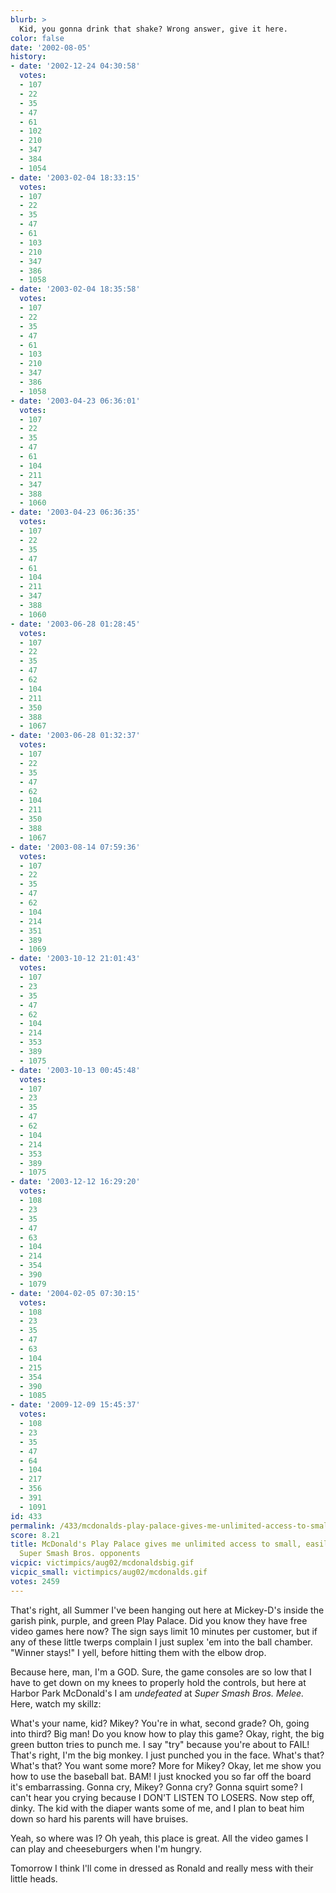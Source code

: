 ```yaml
---
blurb: >
  Kid, you gonna drink that shake? Wrong answer, give it here.
color: false
date: '2002-08-05'
history:
- date: '2002-12-24 04:30:58'
  votes:
  - 107
  - 22
  - 35
  - 47
  - 61
  - 102
  - 210
  - 347
  - 384
  - 1054
- date: '2003-02-04 18:33:15'
  votes:
  - 107
  - 22
  - 35
  - 47
  - 61
  - 103
  - 210
  - 347
  - 386
  - 1058
- date: '2003-02-04 18:35:58'
  votes:
  - 107
  - 22
  - 35
  - 47
  - 61
  - 103
  - 210
  - 347
  - 386
  - 1058
- date: '2003-04-23 06:36:01'
  votes:
  - 107
  - 22
  - 35
  - 47
  - 61
  - 104
  - 211
  - 347
  - 388
  - 1060
- date: '2003-04-23 06:36:35'
  votes:
  - 107
  - 22
  - 35
  - 47
  - 61
  - 104
  - 211
  - 347
  - 388
  - 1060
- date: '2003-06-28 01:28:45'
  votes:
  - 107
  - 22
  - 35
  - 47
  - 62
  - 104
  - 211
  - 350
  - 388
  - 1067
- date: '2003-06-28 01:32:37'
  votes:
  - 107
  - 22
  - 35
  - 47
  - 62
  - 104
  - 211
  - 350
  - 388
  - 1067
- date: '2003-08-14 07:59:36'
  votes:
  - 107
  - 22
  - 35
  - 47
  - 62
  - 104
  - 214
  - 351
  - 389
  - 1069
- date: '2003-10-12 21:01:43'
  votes:
  - 107
  - 23
  - 35
  - 47
  - 62
  - 104
  - 214
  - 353
  - 389
  - 1075
- date: '2003-10-13 00:45:48'
  votes:
  - 107
  - 23
  - 35
  - 47
  - 62
  - 104
  - 214
  - 353
  - 389
  - 1075
- date: '2003-12-12 16:29:20'
  votes:
  - 108
  - 23
  - 35
  - 47
  - 63
  - 104
  - 214
  - 354
  - 390
  - 1079
- date: '2004-02-05 07:30:15'
  votes:
  - 108
  - 23
  - 35
  - 47
  - 63
  - 104
  - 215
  - 354
  - 390
  - 1085
- date: '2009-12-09 15:45:37'
  votes:
  - 108
  - 23
  - 35
  - 47
  - 64
  - 104
  - 217
  - 356
  - 391
  - 1091
id: 433
permalink: /433/mcdonalds-play-palace-gives-me-unlimited-access-to-small-easilybeatable-super-smash-bros-opponents/
score: 8.21
title: McDonald's Play Palace gives me unlimited access to small, easily-beatable
  Super Smash Bros. opponents
vicpic: victimpics/aug02/mcdonaldsbig.gif
vicpic_small: victimpics/aug02/mcdonalds.gif
votes: 2459
---
```


That's right, all Summer I've been hanging out here at Mickey-D's inside
the garish pink, purple, and green Play Palace. Did you know they have
free video games here now? The sign says limit 10 minutes per customer,
but if any of these little twerps complain I just suplex 'em into the
ball chamber. "Winner stays!" I yell, before hitting them with the elbow
drop.

Because here, man, I'm a GOD. Sure, the game consoles are so low that I
have to get down on my knees to properly hold the controls, but here at
Harbor Park McDonald's I am *undefeated* at *Super Smash Bros. Melee.*
Here, watch my skillz:

What's your name, kid? Mikey? You're in what, second grade? Oh, going
into third? Big man! Do you know how to play this game? Okay, right, the
big green button tries to punch me. I say "try" because you're about to
FAIL! That's right, I'm the big monkey. I just punched you in the face.
What's that? What's that? You want some more? More for Mikey? Okay, let
me show you how to use the baseball bat. BAM! I just knocked you so far
off the board it's embarrassing. Gonna cry, Mikey? Gonna cry? Gonna
squirt some? I can't hear you crying because I DON'T LISTEN TO LOSERS.
Now step off, dinky. The kid with the diaper wants some of me, and I
plan to beat him down so hard his parents will have bruises.

Yeah, so where was I? Oh yeah, this place is great. All the video games
I can play and cheeseburgers when I'm hungry.

Tomorrow I think I'll come in dressed as Ronald and really mess with
their little heads.